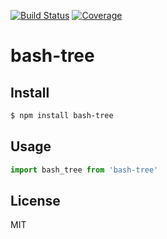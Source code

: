 [![Build Status](https://travis-ci.org/node-bash/bash-tree.svg?branch=master)](https://travis-ci.org/node-bash/bash-tree)
[![Coverage](https://codecov.io/gh/node-bash/bash-tree/branch/master/graph/badge.svg)](https://codecov.io/gh/node-bash/bash-tree)
<!-- optional appveyor tst
[![Windows Build Status](https://ci.appveyor.com/api/projects/status/github/node-bash/bash-tree?branch=master&svg=true)](https://ci.appveyor.com/project/node-bash/bash-tree)
-->
<!-- optional npm version
[![NPM version](https://badge.fury.io/js/bash-tree.svg)](http://badge.fury.io/js/bash-tree)
-->
<!-- optional npm downloads
[![npm module downloads per month](http://img.shields.io/npm/dm/bash-tree.svg)](https://www.npmjs.org/package/bash-tree)
-->
<!-- optional dependency status
[![Dependency Status](https://david-dm.org/node-bash/bash-tree.svg)](https://david-dm.org/node-bash/bash-tree)
-->

# bash-tree

<!-- description -->

## Install

```sh
$ npm install bash-tree
```

## Usage

```js
import bash_tree from 'bash-tree'
```

## License

MIT
